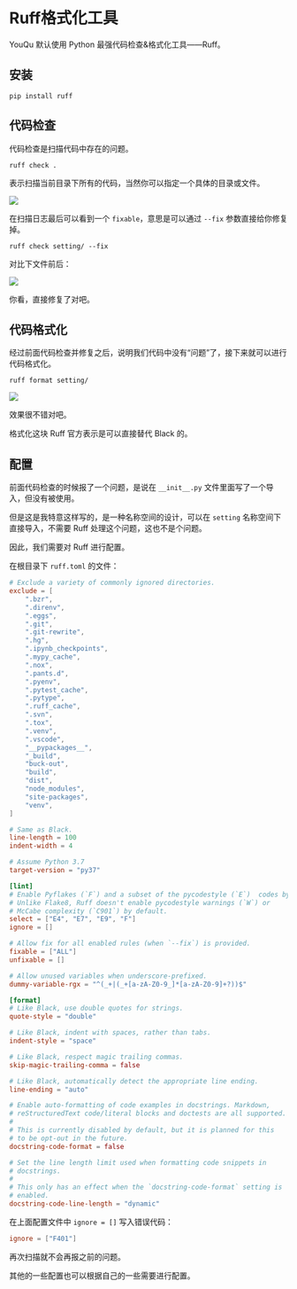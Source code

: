 # Ruff格式化工具

YouQu 默认使用 Python 最强代码检查&格式化工具——Ruff。

## 安装

```shell
pip install ruff
```

## 代码检查

代码检查是扫描代码中存在的问题。

```shell
ruff check .
```

表示扫描当前目录下所有的代码，当然你可以指定一个具体的目录或文件。

![](/指南/框架必备/ruff-2.png)

在扫描日志最后可以看到一个 `fixable`，意思是可以通过 `--fix` 参数直接给你修复掉。

```shell
ruff check setting/ --fix
```

对比下文件前后：

![](/指南/框架必备/ruff-3.png)

你看，直接修复了对吧。

## 代码格式化

经过前面代码检查并修复之后，说明我们代码中没有“问题”了，接下来就可以进行代码格式化。

```shell
ruff format setting/
```

![](/指南/框架必备/ruff-4.png)

效果很不错对吧。

格式化这块 Ruff 官方表示是可以直接替代 Black 的。

## 配置

前面代码检查的时候报了一个问题，是说在 `__init__.py` 文件里面写了一个导入，但没有被使用。

但是这是我特意这样写的，是一种名称空间的设计，可以在 `setting` 名称空间下直接导入，不需要 Ruff 处理这个问题，这也不是个问题。

因此，我们需要对 Ruff 进行配置。

在根目录下 `ruff.toml` 的文件：

```toml
# Exclude a variety of commonly ignored directories.
exclude = [
    ".bzr",
    ".direnv",
    ".eggs",
    ".git",
    ".git-rewrite",
    ".hg",
    ".ipynb_checkpoints",
    ".mypy_cache",
    ".nox",
    ".pants.d",
    ".pyenv",
    ".pytest_cache",
    ".pytype",
    ".ruff_cache",
    ".svn",
    ".tox",
    ".venv",
    ".vscode",
    "__pypackages__",
    "_build",
    "buck-out",
    "build",
    "dist",
    "node_modules",
    "site-packages",
    "venv",
]

# Same as Black.
line-length = 100
indent-width = 4

# Assume Python 3.7
target-version = "py37"

[lint]
# Enable Pyflakes (`F`) and a subset of the pycodestyle (`E`)  codes by default.
# Unlike Flake8, Ruff doesn't enable pycodestyle warnings (`W`) or
# McCabe complexity (`C901`) by default.
select = ["E4", "E7", "E9", "F"]
ignore = []

# Allow fix for all enabled rules (when `--fix`) is provided.
fixable = ["ALL"]
unfixable = []

# Allow unused variables when underscore-prefixed.
dummy-variable-rgx = "^(_+|(_+[a-zA-Z0-9_]*[a-zA-Z0-9]+?))$"

[format]
# Like Black, use double quotes for strings.
quote-style = "double"

# Like Black, indent with spaces, rather than tabs.
indent-style = "space"

# Like Black, respect magic trailing commas.
skip-magic-trailing-comma = false

# Like Black, automatically detect the appropriate line ending.
line-ending = "auto"

# Enable auto-formatting of code examples in docstrings. Markdown,
# reStructuredText code/literal blocks and doctests are all supported.
#
# This is currently disabled by default, but it is planned for this
# to be opt-out in the future.
docstring-code-format = false

# Set the line length limit used when formatting code snippets in
# docstrings.
#
# This only has an effect when the `docstring-code-format` setting is
# enabled.
docstring-code-line-length = "dynamic"
```

在上面配置文件中 `ignore = []` 写入错误代码：

```toml
ignore = ["F401"]
```

再次扫描就不会再报之前的问题。

其他的一些配置也可以根据自己的一些需要进行配置。
